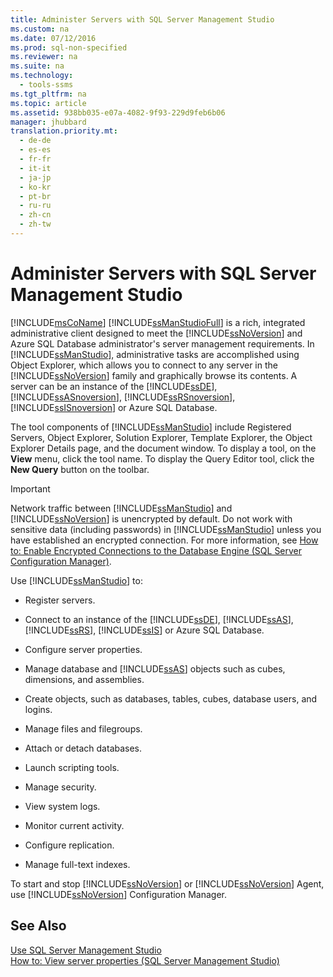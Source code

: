 ```yaml
---
title: Administer Servers with SQL Server Management Studio
ms.custom: na
ms.date: 07/12/2016
ms.prod: sql-non-specified
ms.reviewer: na
ms.suite: na
ms.technology: 
  - tools-ssms
ms.tgt_pltfrm: na
ms.topic: article
ms.assetid: 938bb035-e07a-4082-9f93-229d9feb6b06
manager: jhubbard
translation.priority.mt: 
  - de-de
  - es-es
  - fr-fr
  - it-it
  - ja-jp
  - ko-kr
  - pt-br
  - ru-ru
  - zh-cn
  - zh-tw
---
```

# Administer Servers with SQL Server Management Studio
[!INCLUDE[msCoName](../content/includes/msCoName_md.md)] [!INCLUDE[ssManStudioFull](../content/includes/ssManStudioFull_md.md)] is a rich, integrated administrative client designed to meet the [!INCLUDE[ssNoVersion](../content/includes/ssNoVersion_md.md)] and Azure SQL Database administrator's server management requirements. In [!INCLUDE[ssManStudio](../content/includes/ssManStudio_md.md)], administrative tasks are accomplished using Object Explorer, which allows you to connect to any server in the [!INCLUDE[ssNoVersion](../content/includes/ssNoVersion_md.md)] family and graphically browse its contents. A server can be an instance of the [!INCLUDE[ssDE](../content/includes/ssDE_md.md)], [!INCLUDE[ssASnoversion](../content/includes/ssASnoversion_md.md)], [!INCLUDE[ssRSnoversion](../content/includes/ssRSnoversion_md.md)], [!INCLUDE[ssISnoversion](../content/includes/ssISnoversion_md.md)] or Azure SQL Database.  
  
The tool components of [!INCLUDE[ssManStudio](../content/includes/ssManStudio_md.md)] include Registered Servers, Object Explorer, Solution Explorer, Template Explorer, the Object Explorer Details page, and the document window. To display a tool, on the **View** menu, click the tool name. To display the Query Editor tool, click the **New Query** button on the toolbar.  
  
> [!IMPORTANT]  
> Network traffic between [!INCLUDE[ssManStudio](../content/includes/ssManStudio_md.md)] and [!INCLUDE[ssNoVersion](../content/includes/ssNoVersion_md.md)] is unencrypted by default. Do not work with sensitive data (including passwords) in [!INCLUDE[ssManStudio](../content/includes/ssManStudio_md.md)] unless you have established an encrypted connection. For more information, see [How to: Enable Encrypted Connections to the Database Engine (SQL Server Configuration Manager)](assetId:///e1e55519-97ec-4404-81ef-881da3b42006).  
  
Use [!INCLUDE[ssManStudio](../content/includes/ssManStudio_md.md)] to:  
  
-   Register servers.  
  
-   Connect to an instance of the [!INCLUDE[ssDE](../content/includes/ssDE_md.md)], [!INCLUDE[ssAS](../content/includes/ssAS_md.md)], [!INCLUDE[ssRS](../content/includes/ssRS_md.md)],  [!INCLUDE[ssIS](../content/includes/ssIS_md.md)] or Azure SQL Database.  
  
-   Configure server properties.  
  
-   Manage database and [!INCLUDE[ssAS](../content/includes/ssAS_md.md)] objects such as cubes, dimensions, and assemblies.  
  
-   Create objects, such as databases, tables, cubes, database users, and logins.  
  
-   Manage files and filegroups.  
  
-   Attach or detach databases.  
  
-   Launch scripting tools.  
  
-   Manage security.  
  
-   View system logs.  
  
-   Monitor current activity.  
  
-   Configure replication.  
  
-   Manage full\-text indexes.  
  
To start and stop [!INCLUDE[ssNoVersion](../content/includes/ssNoVersion_md.md)] or [!INCLUDE[ssNoVersion](../content/includes/ssNoVersion_md.md)] Agent, use [!INCLUDE[ssNoVersion](../content/includes/ssNoVersion_md.md)] Configuration Manager.  
  
## See Also  
[Use SQL Server Management Studio](../content/Use-SQL-Server-Management-Studio.md)  
[How to: View server properties (SQL Server Management Studio)](assetId:///55f3ac04-5626-4ad2-96bd-a1f1b079659d)  
  

